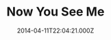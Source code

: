 ---
title: "Now You See Me"
year: 2013
date: 2014-04-11T22:04:21.000Z
permalink: /almanac/movies/2014-04-11-now-you-see-me/index.html
link: https://letterboxd.com/rknightuk/film/now-you-see-me/1/
rating: 3
---